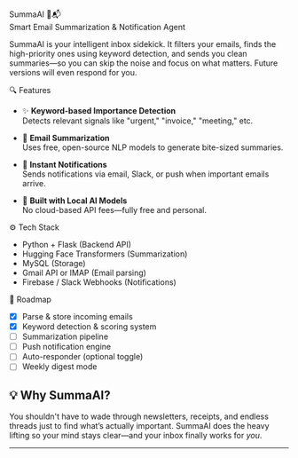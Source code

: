 SummaAI 🧠📬  
Smart Email Summarization & Notification Agent  

SummaAI is your intelligent inbox sidekick. It filters your emails, finds the high-priority ones using keyword detection, and sends you clean summaries—so you can skip the noise and focus on what matters. Future versions will even respond for you.

🔍 Features

- ✨ **Keyword-based Importance Detection**  
  Detects relevant signals like "urgent," "invoice," "meeting," etc.

- 📝 **Email Summarization**  
  Uses free, open-source NLP models to generate bite-sized summaries.

- 🔔 **Instant Notifications**  
  Sends notifications via email, Slack, or push when important emails arrive.

- 🧠 **Built with Local AI Models**  
  No cloud-based API fees—fully free and personal.

⚙️ Tech Stack

- Python + Flask (Backend API)
- Hugging Face Transformers (Summarization)
- MySQL (Storage)
- Gmail API or IMAP (Email parsing)
- Firebase / Slack Webhooks (Notifications)

🚧 Roadmap

- [x] Parse & store incoming emails
- [x] Keyword detection & scoring system
- [ ] Summarization pipeline
- [ ] Push notification engine
- [ ] Auto-responder (optional toggle)
- [ ] Weekly digest mode

## 💡 Why SummaAI?

You shouldn't have to wade through newsletters, receipts, and endless threads just to find what’s actually important. SummaAI does the heavy lifting so your mind stays clear—and your inbox finally works for *you*.

---
